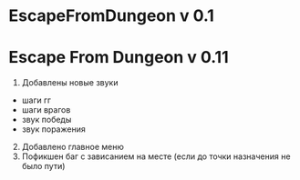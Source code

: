 # EscapeFromDungeon v 0.1

# Escape From Dungeon v 0.11
1) Добавлены новые звуки
- шаги гг
- шаги врагов
- звук победы
- звук поражения
2) Добавлено главное меню
3) Пофикшен баг с зависанием на месте (если до точки назначения не было пути)
